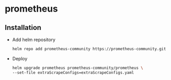 # prometheus

## Installation

* Add helm repository
    ```bash
    helm repo add prometheus-community https://prometheus-community.github.io/helm-charts
    ```
* Deploy
    ```bash
    helm upgrade prometheus prometheus-community/prometheus \
    --set-file extraScrapeConfigs=extraScrapeConfigs.yaml
    ```